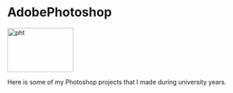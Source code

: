 
<h1>AdobePhotoshop</h1>
<div>
 <img alt="pht" src="https://www.success.com/wp-content/uploads/2016/07/waystotapintoyourcreativeself.jpg"
         width=150" height="100">
</div>
<p>Here is some of my Photoshop projects that I made during university years. </p>

